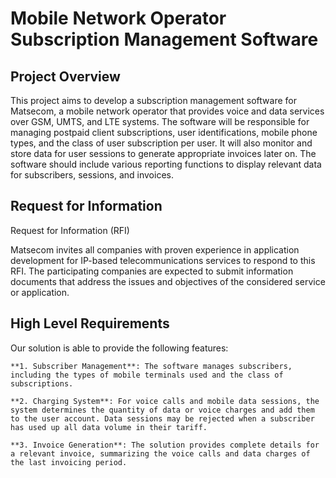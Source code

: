 # Mobile Network Operator Subscription Management Software
## Project Overview
This project aims to develop a subscription management software for Matsecom, a mobile network operator that provides voice and data services over GSM, UMTS, 
and LTE systems. The software will be responsible for managing postpaid client subscriptions, user identifications, mobile phone types, and the class of user
subscription per user. It will also monitor and store data for user sessions to generate appropriate invoices later on. 
The software should include various reporting functions to display relevant data for subscribers, sessions, and invoices.

## Request for Information
Request for Information (RFI)

Matsecom invites all companies with proven experience in application development for IP-based telecommunications services to respond to this RFI. 
The participating companies are expected to submit information documents that address the issues and objectives of the considered service or application. 

## High Level Requirements
Our solution is able to provide the following features:

    **1. Subscriber Management**: The software manages subscribers, including the types of mobile terminals used and the class of subscriptions.

    **2. Charging System**: For voice calls and mobile data sessions, the system determines the quantity of data or voice charges and add them to the user account. Data sessions may be rejected when a subscriber has used up all data volume in their tariff.

    **3. Invoice Generation**: The solution provides complete details for a relevant invoice, summarizing the voice calls and data charges of the last invoicing period.
